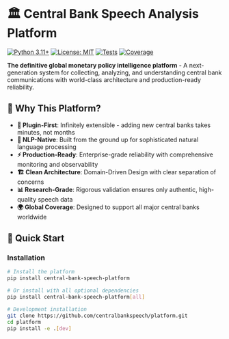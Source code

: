 # 🏛️ Central Bank Speech Analysis Platform

[![Python 3.11+](https://img.shields.io/badge/python-3.11+-blue.svg)](https://www.python.org/downloads/)
[![License: MIT](https://img.shields.io/badge/License-MIT-yellow.svg)](https://opensource.org/licenses/MIT)
[![Tests](https://img.shields.io/badge/tests-passing-green.svg)](https://github.com/centralbankspeech/platform/actions)
[![Coverage](https://img.shields.io/badge/coverage-85%25-brightgreen.svg)](https://codecov.io/gh/centralbankspeech/platform)

**The definitive global monetary policy intelligence platform** - A next-generation system for collecting, analyzing, and understanding central bank communications with world-class architecture and production-ready reliability.

## 🎯 **Why This Platform?**

- **🔌 Plugin-First**: Infinitely extensible - adding new central banks takes minutes, not months
- **🧠 NLP-Native**: Built from the ground up for sophisticated natural language processing
- **⚡ Production-Ready**: Enterprise-grade reliability with comprehensive monitoring and observability
- **🏗️ Clean Architecture**: Domain-Driven Design with clear separation of concerns
- **📊 Research-Grade**: Rigorous validation ensures only authentic, high-quality speech data
- **🌍 Global Coverage**: Designed to support all major central banks worldwide

## 🚀 **Quick Start**

### Installation
```bash
# Install the platform
pip install central-bank-speech-platform

# Or install with all optional dependencies
pip install central-bank-speech-platform[all]

# Development installation
git clone https://github.com/centralbankspeech/platform.git
cd platform
pip install -e .[dev]